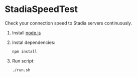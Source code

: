# StadiaSpeedTest
Check your connection speed to Stadia servers continuously.


1. Install [node.js](https://nodejs.org/en/download/)

2. Instal dependencies:

    `npm install`

3. Run script:

    `./run.sh` 
